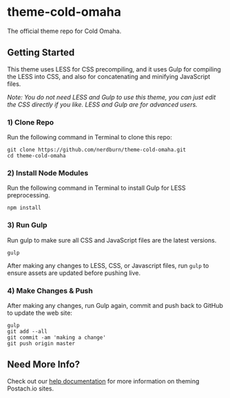 theme-cold-omaha
================

The official theme repo for Cold Omaha.

## Getting Started

This theme uses LESS for CSS precompiling, and it uses Gulp for compiling the LESS into CSS, and also for concatenating and minifying JavaScript files.

_Note: You do not need LESS and Gulp to use this theme, you can just edit the CSS directly if you like. LESS and Gulp are for advanced users._

### 1) Clone Repo

Run the following command in Terminal to clone this repo:

```
git clone https://github.com/nerdburn/theme-cold-omaha.git
cd theme-cold-omaha
```

### 2) Install Node Modules

Run the following command in Terminal to install Gulp for LESS preprocessing.
```
npm install
```

### 3) Run Gulp

Run gulp to make sure all CSS and JavaScript files are the latest versions.
```
gulp
```
After making any changes to LESS, CSS, or Javascript files, run `gulp` to ensure assets are updated before pushing live.

### 4) Make Changes & Push

After making any changes, run Gulp again, commit and push back to GitHub to update the web site:
```
gulp
git add --all
git commit -am 'making a change'
git push origin master
```

## Need More Info? 

Check out our [help documentation](http://help.postach.io/tag/theme-code) for more information on theming Postach.io sites.

